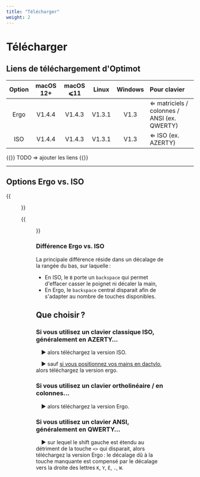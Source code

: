 ```yaml
---
title: "Télécharger"
weight: 2
---
```


# Télécharger

## Liens de téléchargement d'Optimot

| Option | macOS 12+ | macOS ⩽11 | Linux | Windows | Pour clavier |
|:---:|:---:|:---:|:---:|:---:|:---|
| Ergo | V1.4.4 | V1.4.3 | V1.3.1 | V1.3 | ⇐ matriciels / colonnes / ANSI (ex. QWERTY)
| ISO  | V1.4.4 | V1.4.3 | V1.3.1 | V1.3 | ⇐ ISO (ex. AZERTY) |

{{<hint danger>}}
TODO ⇒ ajouter les liens
{{</hint>}}

___

## Options Ergo vs. ISO

{{<figure width=600 src="/img/optimot_ISO.jpg" link="/img/optimot_ISO.jpg" alt="Map de la version ISO d'Optimot" caption="Version ISO d'Optimot">}}

{{<figure width=600 src="/img/optimot_ergo.jpg" link="/img/optimot_ergo.jpg" alt="Map de la version ergo d'Optimot" caption="Version ergo d'Optimot">}}

### Différence Ergo vs. ISO
La principale différence réside dans un décalage de la rangée du bas, sur laquelle :

- En ISO, le `B` porte un `backspace` qui permet d'effacer casser le poignet ni décaler la main,
- En Ergo, le `backspace` central disparait afin de s'adapter au nombre de touches disponibles.

## Que choisir ?

### Si vous utilisez un clavier classique ISO, généralement en AZERTY…
 ► alors téléchargez la version ISO.

 ► sauf [si vous positionnez vos mains en dactylo](../../documentation/conseil_utilisation), alors téléchargez la version ergo.
 

### Si vous utilisez un clavier ortholinéaire / en colonnes…
 ► alors téléchargez la version Ergo.

### Si vous utilisez un clavier ANSI, généralement en QWERTY…
 ► sur lequel le shift gauche est étendu au détriment de la touche `<>` qui disparait, alors téléchargez la version Ergo : le décalage dû à la touche manquante est compensé par le décalage vers la droite des lettres `K`, `Y`, `È`, `.`, `W`.
